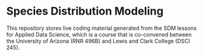 # Species Distribution Modeling
This repository stores live coding material generated from the SDM lessons for Applied Data Science, which is a course that is co-convened between the University of Arizona (RNR 496B) and Lewis and Clark College (DSCI 245).
